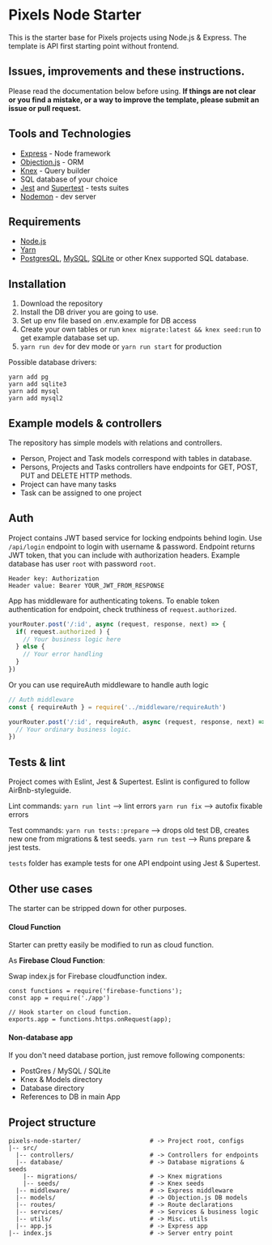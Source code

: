 # Pixels Node Starter

This is the starter base for Pixels projects using Node.js & Express. The template is API first starting point without frontend.

## Issues, improvements and these instructions.

Please read the documentation below before using. **If things are not clear or you find a mistake, or a way to improve the template, please submit an issue or pull request.**

## Tools and Technologies

* [Express](https://expressjs.com/) - Node framework
* [Objection.js](https://vincit.github.io/objection.js/) - ORM
* [Knex](http://knexjs.org/) - Query builder
* SQL database of your choice
* [Jest](https://jestjs.io/) and [Supertest](https://github.com/visionmedia/supertest) - tests suites
* [Nodemon](https://www.npmjs.com/package/nodemon) - dev server

## Requirements

* [Node.js](https://nodejs.org/)
* [Yarn](https://yarnpkg.com/lang/en/)
* [PostgresQL](https://www.postgresql.org/), [MySQL](https://www.mysql.com/), [SQLite](https://www.sqlite.org/index.html) or other Knex supported SQL database.

## Installation

1. Download the repository
2. Install the DB driver you are going to use.
3. Set up env file based on .env.example for DB access
3. Create your own tables or run `knex migrate:latest && knex seed:run` to get example database set up.
4. `yarn run dev` for dev mode or `yarn run start` for production

Possible database drivers:
```
yarn add pg
yarn add sqlite3
yarn add mysql
yarn add mysql2
```


## Example models & controllers

The repository has simple models with relations and controllers.

* Person, Project and Task models correspond with tables in database. 
* Persons, Projects and Tasks controllers have endpoints for GET, POST, PUT and DELETE HTTP methods.
* Project can have many tasks
* Task can be assigned to one project

## Auth

Project contains JWT based service for locking endpoints behind login. Use `/api/login` endpoint to login with username & password. Endpoint returns JWT token, that you can include with authorization headers. Example database has user `root` with password `root`.

```
Header key: Authorization
Header value: Bearer YOUR_JWT_FROM_RESPONSE
```

App has middleware for authenticating tokens. To enable token authentication for endpoint, check truthiness of `request.authorized`.

```javascript
yourRouter.post('/:id', async (request, response, next) => {
  if( request.authorized ) {
  	// Your business logic here
  } else {
  	// Your error handling
  }
})
```

Or you can use requireAuth middleware to handle auth logic

```javascript
// Auth middleware
const { requireAuth } = require('../middleware/requireAuth')

yourRouter.post('/:id', requireAuth, async (request, response, next) => {
  // Your ordinary business logic.
})
```

## Tests & lint

Project comes with Eslint, Jest & Supertest. Eslint is configured to follow AirBnb-styleguide.

Lint commands:
`yarn run lint` --> lint errors
`yarn run fix` --> autofix fixable errors

Test commands:
`yarn run tests::prepare` --> drops old test DB, creates new one from migrations & test seeds.
`yarn run test` --> Runs prepare & jest tests.

`tests` folder has example tests for one API endpoint using Jest & Supertest.


## Other use cases

The starter can be stripped down for other purposes.

#### Cloud Function

Starter can pretty easily be modified to run as cloud function.

As **Firebase Cloud Function**:

Swap index.js for Firebase cloudfunction index.

```
const functions = require('firebase-functions');
const app = require('./app')

// Hook starter on cloud function.
exports.app = functions.https.onRequest(app);
```

#### Non-database app

If you don't need database portion, just remove following components:

- PostGres / MySQL / SQLite
- Knex & Models directory
- Database directory
- References to DB in main App

## Project structure

```
pixels-node-starter/                   # -> Project root, configs
|-- src/
  |-- controllers/                     # -> Controllers for endpoints
  |-- database/                        # -> Database migrations & seeds
    |-- migrations/                    # -> Knex migrations
    |-- seeds/                         # -> Knex seeds
  |-- middleware/                      # -> Express middleware
  |-- models/                          # -> Objection.js DB models
  |-- routes/                          # -> Route declarations
  |-- services/                        # -> Services & business logic
  |-- utils/                           # -> Misc. utils
  |-- app.js                           # -> Express app
|-- index.js                           # -> Server entry point

```
